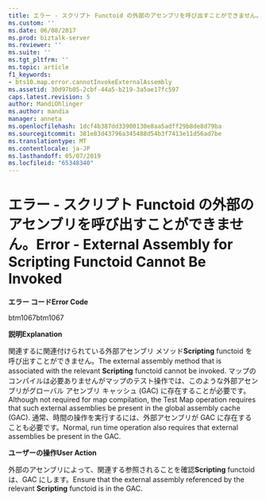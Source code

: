 ```yaml
---
title: エラー - スクリプト Functoid の外部のアセンブリを呼び出すことができません。Microsoft Docs
ms.custom: ''
ms.date: 06/08/2017
ms.prod: biztalk-server
ms.reviewer: ''
ms.suite: ''
ms.tgt_pltfrm: ''
ms.topic: article
f1_keywords:
- bts10.map.error.cannotInvokeExternalAssembly
ms.assetid: 30d97b05-2cbf-44a5-b219-3a5ae17fc597
caps.latest.revision: 5
author: MandiOhlinger
ms.author: mandia
manager: anneta
ms.openlocfilehash: 1dcf4b387dd33900130e8aa5adff29b8de8d79ba
ms.sourcegitcommit: 381e83d43796a345488d54b3f7413e11d56ad7be
ms.translationtype: MT
ms.contentlocale: ja-JP
ms.lasthandoff: 05/07/2019
ms.locfileid: "65348340"
---
```

# <a name="error---external-assembly-for-scripting-functoid-cannot-be-invoked"></a><span data-ttu-id="2cfd8-102">エラー - スクリプト Functoid の外部のアセンブリを呼び出すことができません。</span><span class="sxs-lookup"><span data-stu-id="2cfd8-102">Error - External Assembly for Scripting Functoid Cannot Be Invoked</span></span>
<span data-ttu-id="2cfd8-103">**エラー コード**</span><span class="sxs-lookup"><span data-stu-id="2cfd8-103">**Error Code**</span></span>  
  
 <span data-ttu-id="2cfd8-104">btm1067</span><span class="sxs-lookup"><span data-stu-id="2cfd8-104">btm1067</span></span>  
  
 <span data-ttu-id="2cfd8-105">**説明**</span><span class="sxs-lookup"><span data-stu-id="2cfd8-105">**Explanation**</span></span>  
  
 <span data-ttu-id="2cfd8-106">関連するに関連付けられている外部アセンブリ メソッド**Scripting** functoid を呼び出すことができません。</span><span class="sxs-lookup"><span data-stu-id="2cfd8-106">The external assembly method that is associated with the relevant **Scripting** functoid cannot be invoked.</span></span> <span data-ttu-id="2cfd8-107">マップのコンパイルは必要ありませんがマップのテスト操作では、このような外部アセンブリがグローバル アセンブリ キャッシュ (GAC) に存在することが必要です。</span><span class="sxs-lookup"><span data-stu-id="2cfd8-107">Although not required for map compilation, the Test Map operation requires that such external assemblies be present in the global assembly cache (GAC).</span></span> <span data-ttu-id="2cfd8-108">通常、時間の操作を実行するには、外部アセンブリが GAC に存在することも必要です。</span><span class="sxs-lookup"><span data-stu-id="2cfd8-108">Normal, run time operation also requires that external assemblies be present in the GAC.</span></span>  
  
 <span data-ttu-id="2cfd8-109">**ユーザーの操作**</span><span class="sxs-lookup"><span data-stu-id="2cfd8-109">**User Action**</span></span>  
  
 <span data-ttu-id="2cfd8-110">外部のアセンブリによって、関連する参照されることを確認**Scripting** functoid は、GAC にします。</span><span class="sxs-lookup"><span data-stu-id="2cfd8-110">Ensure that the external assembly referenced by the relevant **Scripting** functoid is in the GAC.</span></span>